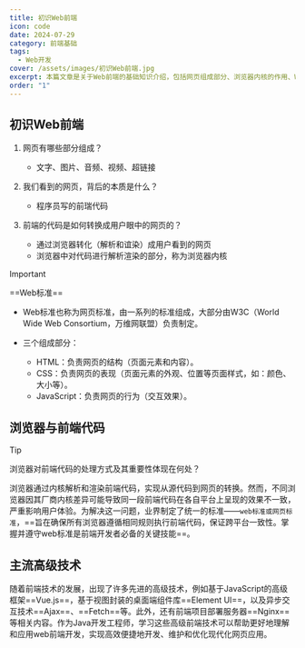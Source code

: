 ```yaml
---
title: 初识Web前端
icon: code
date: 2024-07-29
category: 前端基础
tags:
  - Web开发
cover: /assets/images/初识Web前端.jpg
excerpt: 本篇文章是关于Web前端的基础知识介绍，包括网页组成部分、浏览器内核的作用、Web标准以及一些前端开发的高级技术。
order: "1"
---
```

## 初识Web前端

1. 网页有哪些部分组成？
	- 文字、图片、音频、视频、超链接

2. 我们看到的网页，背后的本质是什么？
	- 程序员写的前瑞代码

3. 前端的代码是如何转换成用户眼中的网页的？
	- 通过浏览器转化（解析和谊染）成用户看到的网页
	- 浏览器中对代码进行解析渲染的部分，称为浏览器内核

> [!important]
> ==Web标准==
> - Web标准也称为网页标准，由一系列的标准组成，大部分由W3C（World Wide Web Consortium，万维网联盟）负责制定。
> 
> - 三个组成部分：
> 	- HTML：负责网页的结构（页面元素和内容）。
> 	- CSS：负责网页的表现（页面元素的外观、位置等页面样式，如：颜色、大小等）。
> 	- JavaScript：负责网页的行为（交互效果）。

## 浏览器与前端代码

> [!tip]
> 浏览器对前端代码的处理方式及其重要性体现在何处？

浏览器通过内核解析和渲染前端代码，实现从源代码到网页的转换。然而，不同浏览器因其厂商内核差异可能导致同一段前端代码在各自平台上呈现的效果不一致，严重影响用户体验。为解决这一问题，业界制定了统一的标准——`web标准或网页标准`，==旨在确保所有浏览器遵循相同规则执行前端代码，保证跨平台一致性。掌握并遵守web标准是前端开发者必备的关键技能==。

## 主流高级技术

随着前端技术的发展，出现了许多先进的高级技术，例如基于JavaScript的高级框架==Vue.js==，基于视图封装的桌面端组件库==Element UI==，以及异步交互技术==Ajax==、==Fetch==等。此外，还有前端项目部署服务器==Nginx==等相关内容。作为Java开发工程师，学习这些高级前端技术可以帮助更好地理解和应用web前端开发，实现高效便捷地开发、维护和优化现代化网页应用。
